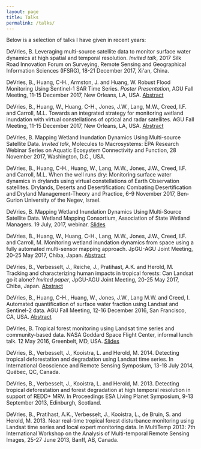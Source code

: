 ```yaml
---
layout: page
title: Talks
permalink: /talks/
---
```


Below is a selection of talks I have given in recent years:

DeVries, B. Leveraging multi-source satellite data to monitor surface water dynamics at high spatial and temporal resolution. *Invited talk*, 2017 Silk Road Innovation Forum on Surveying, Remote Sensing and Geographical Information Sciences (IFSRG), 18-21 December 2017, Xi'an, China.

DeVries, B., Huang, C-H., Armston, J. and Huang, W. Robust Flood Monitoring Using Sentinel-1 SAR Time Series. *Poster Presentation*, AGU Fall Meeting, 11-15 December 2017, New Orleans, LA, USA. [Abstract](https://agu.confex.com/agu/fm17/meetingapp.cgi/Paper/331365)

DeVries, B., Huang, W., Huang, C-H., Jones, J.W., Lang, M.W., Creed, I.F. and Carroll, M.L. Towards an integrated strategy for monitoring wetland inundation with virtual constellations of optical and radar satellites. AGU Fall Meeting, 11-15 December 2017, New Orleans, LA, USA. [Abstract](https://agu.confex.com/agu/fm17/meetingapp.cgi/Paper/273070)

DeVries, B. Mapping Wetland Inundation Dynamics Using Multi-source Satellite Data. *Invited talk*, Molecules to Macrosystems: EPA Research Webinar Series on Aquatic Ecosystem Connectivity and Function, 28 November 2017, Washington, D.C., USA.

DeVries, B., Huang, C-H., Huang, W., Lang, M.W., Jones, J.W., Creed, I.F. and Carroll, M.L. When the well runs dry: Monitoring surface water dynamics in drylands using virtual constellations of Earth Observation satellites. Drylands, Deserts and Desertification: Combating Desertification and Dryland Management-Theory and Practice, 6-9 November 2017, Ben-Gurion University of the Negev, Israel.

DeVries, B. Mapping Wetland Inundation Dynamics Using Multi-Source Satellite Data. Wetland Mapping Consortium, Association of State Wetland Managers. 19 July, 2017, webinar. [Slides](https://www.aswm.org/pdf_lib/mapping_webinar/mapping_wetland_inundation_dynamics_using_multi_source_satellite_data_devries_071917.pdf)

DeVries, B., Huang, W., Huang, C-H., Lang, M.W., Jones, J.W., Creed, I.F. and Carroll, M. Monitoring wetland inundation dynamics from space using a fully automated multi-sensor mapping approach. JpGU-AGU Joint Meeting, 20-25 May 2017, Chiba, Japan. [Abstract](https://confit.atlas.jp/guide/event/jpguagu2017/subject/AHW34-14/tables?cryptoId=)

DeVries, B., Verbesselt, J., Reiche, J., Pratihast, A.K. and Herold, M. Tracking and characterizing human impacts in tropical forests: Can Landsat go it alone? *Invited paper*, JpGU-AGU Joint Meeting, 20-25 May 2017, Chiba, Japan. [Abstract](https://confit.atlas.jp/guide/event/jpguagu2017/subject/HGG01-04/tables?cryptoId=)

DeVries, B., Huang, C-H., Huang, W., Jones, J.W., Lang M.W. and Creed, I. Automated quantification of surface water fraction using Landsat and Sentinel-2 data. AGU Fall Meeting, 12-16 December 2016, San Francisco, CA, USA. [Abstract](https://agu.confex.com/agu/fm16/meetingapp.cgi/Paper/136116)

DeVries, B. Tropical forest monitoring using Landsat time series and community-based data. NASA Goddard Space Flight Center, informal lunch talk. 12 May 2016, Greenbelt, MD, USA. [Slides](http://bendevries.ca/nasa_goddard_sfc_talk/)

DeVries, B., Verbesselt, J., Kooistra, L. and Herold, M. 2014. Detecting tropical deforestation and degradation using Landsat time series. In International Geoscience and Remote Sensing Symposium, 13-18 July 2014, Qu&eacute;bec, QC, Canada.

DeVries, B., Verbesselt, J., Kooistra, L. and Herold, M. 2013. Detecting tropical deforestation and forest degradation at high temporal resolution in support of REDD+ MRV. In Proceedings ESA Living Planet Symposium, 9-13 September 2013, Edinburgh, Scotland.

DeVries, B., Pratihast, A.K., Verbesselt, J., Kooistra, L., de Bruin, S. and Herold, M. 2013. Near real-time tropical forest disturbance monitoring using Landsat time series and local expert monitoring data. In MultiTemp 2013: 7th International Workshop on the Analysis of Multi-temporal Remote Sensing Images, 25-27 June 2013, Banff, AB, Canada.
